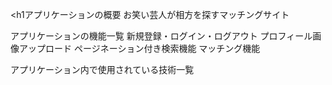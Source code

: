 <h1アプリケーションの概要</h1>
お笑い芸人が相方を探すマッチングサイト

アプリケーションの機能一覧
新規登録・ログイン・ログアウト
プロフィール画像アップロード
ページネーション付き検索機能
マッチング機能

アプリケーション内で使用されている技術一覧
